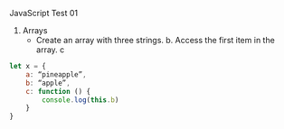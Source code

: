 JavaScript Test 01

1. Arrays
    - Create an array with three strings.
b. Access the first item in the array.
c

```js
let x = {
    a: “pineapple”,
    b: “apple”,
    c: function () {
        console.log(this.b)
    }
}
```
